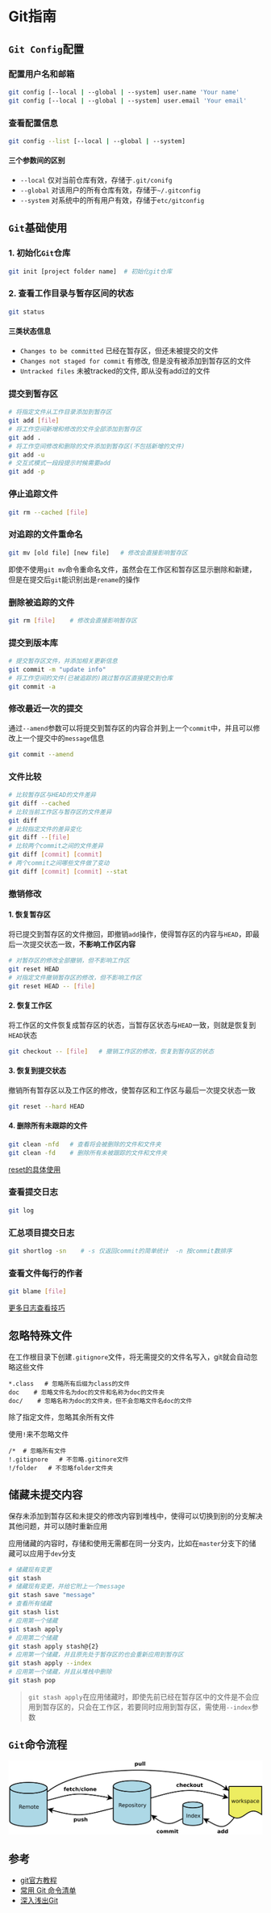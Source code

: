 # Git指南

## `Git Config`配置

### 配置用户名和邮箱

```bash
git config [--local | --global | --system] user.name 'Your name'
git config [--local | --global | --system] user.email 'Your email'
```

### 查看配置信息

```bash
git config --list [--local | --global | --system]
```

#### 三个参数间的区别

- `--local` 仅对当前仓库有效，存储于`.git/conifg`
- `--global` 对该用户的所有仓库有效，存储于`~/.gitconfig`
- `--system` 对系统中的所有用户有效，存储于`etc/gitconfig`

## `Git`基础使用

### 1. 初始化`Git`仓库

```bash
git init [project folder name]  # 初始化git仓库
```

### 2. 查看工作目录与暂存区间的状态

```bash
git status
```

#### 三类状态信息

- `Changes to be committed`  已经在暂存区，但还未被提交的文件
- `Changes not staged for commit`  有修改, 但是没有被添加到暂存区的文件
- `Untracked files`  未被tracked的文件, 即从没有add过的文件

### 提交到暂存区

```bash
# 将指定文件从工作目录添加到暂存区
git add [file]   
# 将工作空间新增和修改的文件全部添加到暂存区
git add .   
# 将工作空间修改和删除的文件添加到暂存区(不包括新增的文件)
git add -u   
# 交互式模式一段段提示时候需要add
git add -p
```

### 停止追踪文件

```bash
git rm --cached [file]
```

### 对追踪的文件重命名

```bash
git mv [old file] [new file]   # 修改会直接影响暂存区
```

即使不使用`git mv`命令重命名文件，虽然会在工作区和暂存区显示删除和新建，但是在提交后`git`能识别出是`rename`的操作

### 删除被追踪的文件

```bash
git rm [file]    # 修改会直接影响暂存区
```

### 提交到版本库

```bash
# 提交暂存区文件，并添加相关更新信息
git commit -m "update info"  
# 将工作空间的文件(已被追踪的)跳过暂存区直接提交到仓库
git commit -a    
```

### 修改最近一次的提交

通过`--amend`参数可以将提交到暂存区的内容合并到上一个`commit`中，并且可以修改上一个提交中的`message`信息

```bash
git commit --amend
```

### 文件比较

```bash
# 比较暂存区与HEAD的文件差异
git diff --cached   
# 比较当前工作区与暂存区的文件差异
git diff   
# 比较指定文件的差异变化
git diff --[file]   
# 比较两个commit之间的文件差异
git diff [commit] [commit]   
# 两个commit之间哪些文件做了变动
git diff [commit] [commit] --stat
```

### 撤销修改

#### 1. 恢复暂存区

将已提交到暂存区的文件撤回，即撤销`add`操作，使得暂存区的内容与`HEAD`，即最后一次提交状态一致，**不影响工作区内容**

```bash
# 对暂存区的修改全部撤销，但不影响工作区
git reset HEAD   
# 对指定文件撤销暂存区的修改，但不影响工作区
git reset HEAD -- [file]   
```

#### 2. 恢复工作区

将工作区的文件恢复成暂存区的状态，当暂存区状态与`HEAD`一致，则就是恢复到`HEAD`状态

```bash
git checkout -- [file]   # 撤销工作区的修改，恢复到暂存区的状态
```

#### 3. 恢复到提交状态

撤销所有暂存区以及工作区的修改，使暂存区和工作区与最后一次提交状态一致

```bash
git reset --hard HEAD
```

#### 4. 删除所有未跟踪的文件

```bash
git clean -nfd   # 查看将会被删除的文件和文件夹
git clean -fd    # 删除所有未被跟踪的文件和文件夹
```

[reset的具体使用](./Reset指南.md)

### 查看提交日志

```bash
git log
```

### 汇总项目提交日志

```bash
git shortlog -sn    # -s 仅返回commit的简单统计  -n 按commit数排序
```

### 查看文件每行的作者

```bash
git blame [file]
```

[更多日志查看技巧](./Log指南.md)

## 忽略特殊文件

在工作根目录下创建`.gitignore`文件，将无需提交的文件名写入，git就会自动忽略这些文件

```text
*.class   # 忽略所有后缀为class的文件
doc    # 忽略文件名为doc的文件和名称为doc的文件夹
doc/    # 忽略名称为doc的文件夹，但不会忽略文件名doc的文件
```

除了指定文件，忽略其余所有文件

使用`!`来不忽略文件

```text
/*  # 忽略所有文件
!.gitignore   # 不忽略.gitinore文件
!/folder   # 不忽略folder文件夹
```

## 储藏未提交内容

保存未添加到暂存区和未提交的修改内容到堆栈中，使得可以切换到别的分支解决其他问题，并可以随时重新应用

应用储藏的内容时，存储和使用无需都在同一分支内，比如在`master`分支下的储藏可以应用于`dev`分支

```bash
# 储藏现有变更
git stash    
# 储藏现有变更，并给它附上一个message
git stash save "message"   
# 查看所有储藏
git stash list   
# 应用第一个储藏
git stash apply   
# 应用第二个储藏
git stash apply stash@{2}   
# 应用第一个储藏，并且原先处于暂存区的也会重新应用到暂存区
git stash apply --index   
# 应用第一个储藏，并且从堆栈中删除
git stash pop   
```

> `git stash apply`在应用储藏时，即使先前已经在暂存区中的文件是不会应用到暂存区的，只会在工作区，若要同时应用到暂存区，需使用`--index`参数

## `Git`命令流程

![git工作流程总示图](./pics/git.png)

## 参考

- [git官方教程](https://git-scm.com/book/zh/v2)
- [常用 Git 命令清单](http://www.ruanyifeng.com/blog/2015/12/git-cheat-sheet.html)
- [深入浅出Git](https://blog.coding.net/blog/git-from-the-inside-out)
